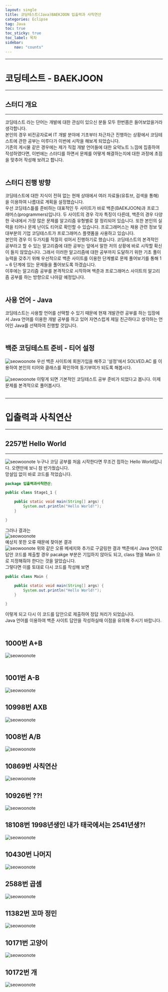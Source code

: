 ```yaml
---
layout: single
title: 코딩테스트(Java)BAEKJOON 입출력과 사칙연산
categories: Eclipse
tag: Java
toc: true
toc_sticky: true
toc_label: 목차
sidebar:
    nav: "counts"
---
```

___
# **코딩테스트 - BAEKJOON**
___
## **스터디 개요**
___
코딩테스트 라는 단어는 개발에 대한 관심이 있으신 분들 모두 한번쯤은 들어보았을거라 생각합니다.<br/>
본인의 경우 비전공자로써 IT 개발 분야에 기초부터 차근차근 진행하는 상황에서 코딩테스트에 관한 공부는 미루다가 이번에 시작을 해보게 되었습니다.
<br/> 기존의 게시물 같은 경우에는 제가 직접 개발 언어들에 대한 요약노트 느낌에 집중하여 작성하였다면, 이번에는 스터디를 하면서 문제를 어떻게 해결하는지에 대한 과정에 초점을 맞추어 작성해 보려고 합니다.
<br/><br/>

## **스터디 진행 방향**
코딩테스트에 대한 지식이 전혀 없는 현재 상태에서 여러 자료들(유튜브, 검색을 통해)을 이용하여 나름대로 계획을 설정했습니다.<br/>
우선 코딩테스틑를 준비하는 대표적인 두 사이트가 바로 백준(BAEKJOON)과 프로그래머스(programmers)입니다. 두 사이트의 경우 각자 특징이 다른데, 백준의 경우 다양한 국내에서 가장 많은 문제를 알고리즘 유형별로 잘 정리되어 있습니다. 또한 본인의 실력을 티어나 문제 난이도 티어로 확인할 수 있습니다. 프로그래머스는 채용 관련 정보 및 대부분의 기업 코딩테스트가 프로그래머스 플랫폼을 사용하고 있습니다.<br/> 
본인의 경우 이 두가지를 적절히 섞어서 진행하기로 했습니다. 코딩테스트의 본격적인 공부라고 할 수 있는 알고리즘에 대한 공부는 앞에서 말한 저의 상황에 바로 시작할 확신이 들지 않았습니다. 그래서 이러한 알고리즘에 대한 공부까지 도달하기 위한 기초 풀이 능력을 갖추기 위해 우선적으로 백준 사이트를 이용한 단계별로 문제 풀어보기를 통해 1 ~ 6 단계에 있는 문제들을 풀어보도록 하겠습니다.<br/>
이후에는 알고리즘 공부를 본격적으로 시작하며 백준과 프로그래머스 사이트의 알고리즘 공부를 하는 방향으로 나아갈 예정입니다.
<br/><br/>

## **사용 언어 - Java**
코딩테스트는 사용할 언어를 선택할 수 있기 때문에 현재 개발관련 공부를 하는 입장에서 Java 언어를 이용한 개발 공부를 하고 있어 자연스럽게 제일 친근하다고 생각하는 언어인 Java를 선택하여 진행할 것입니다.
<br/><br/>

## **백준 코딩테스트 준비 - 티어 설정**
![seowoonote]({{site.url}}/../../images/2023-07-25-CodingTest/solved-ac1.jpg)
우선 백준 사이트에 회원가입을 해주고 '설정'에서 SOLVED.AC 를 이용하여 본인의 티어와 클래스를 확인하여 동기부여가 되도록 해봅시다.<br/><br/>
![seowoonote]({{site.url}}/../../images/2023-07-25-CodingTest/solved-ac2.jpg)
이렇게 되면 기본적인 코딩테스트 공부 준비가 되었다고 봅니다. 이제 문제를 본격적으로 풀어봅시다. 
<br/><br/>

___
# **입출력과 사칙연산**
___
## **2257번 Hello World**
___
![seowoonote]({{site.url}}/../../images/2023-07-25-CodingTest/2557.png)
누구나 코딩 공부를 처음 시작한다면 무조건 접하는 Hello World입니다. 오랜만에 보니 참 반가웠습니다.<br/>
망설임 없이 바로 코드를 적었습니다.

```java
package 입출력과사칙연산;

public class Stage1_1 {

	public static void main(String[] args) {
		System.out.println("Hello World!");
	}

}
```
그러나 결과는<br/>
![seowoonote]({{site.url}}/../../images/2023-07-25-CodingTest/2257-1.png)
<br/>
예상치 못한 오류 때문에 찾아본 결과<br/>
![seowoonote]({{site.url}}/../../images/2023-07-25-CodingTest/2557-2.png)
위와 같은 오류 메세지와 추가로 구글링한 결과 백준에서 Java 언어로 답안 코드를 제출할 경우 pacakge 부분은 기입하지 않아도 되고, class 명을 Main 으로 지정해줘야 한다는 것을 알았습니다.<br/>
그렇다면 이를 토대로 다시 코드를 작성해 보면

```java
public class Main {

	public static void main(String[] args) {
		System.out.println("Hello World!");
	}

}
```
이렇게 되고 다시 이 코드를 답안으로 제출하여 정답 처리가 되었습니다.<br/>
Java 언어를 이용하여 백준 사이트 답안을 작성하실때 이점을 유의해 주시기 바랍니다.
<br/><br/>

## **1000번 A+B**
![seowoonote]({{site.url}}/../../images/2023-07-25-CodingTest/1000.png)
<br/><br />

## **1001번 A-B**
![seowoonote]({{site.url}}/../../images/2023-07-25-CodingTest/1001.png)

## **10998번 AXB**
![seowoonote]({{site.url}}/../../images/2023-07-25-CodingTest/10998.png)

## **1008번 A/B**
![seowoonote]({{site.url}}/../../images/2023-07-25-CodingTest/1008.png)

## **10869번 사칙연산**
![seowoonote]({{site.url}}/../../images/2023-07-25-CodingTest/10869.png)

## **10926번 ??!**
![seowoonote]({{site.url}}/../../images/2023-07-25-CodingTest/10926.png)

## **18108번 1998년생인 내가 태국에서는 2541년생?!**
![seowoonote]({{site.url}}/../../images/2023-07-25-CodingTest/18108.png)

## **10430번 나머지**
![seowoonote]({{site.url}}/../../images/2023-07-25-CodingTest/10430.png)

## **2588번 곱셈**
![seowoonote]({{site.url}}/../../images/2023-07-25-CodingTest/2588.png)

## **11382번 꼬마 정민**
![seowoonote]({{site.url}}/../../images/2023-07-25-CodingTest/11382.png)

## **10171번 고양이**
![seowoonote]({{site.url}}/../../images/2023-07-25-CodingTest/10171.png)

## **10172번 개**
![seowoonote]({{site.url}}/../../images/2023-07-25-CodingTest/10172.png)